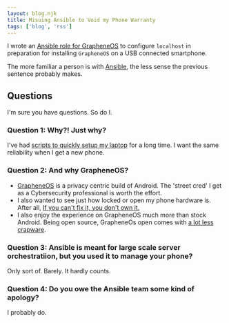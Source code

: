 ```yaml
---
layout: blog.njk
title: Misuing Ansible to Void my Phone Warranty
tags: ['blog', 'rss']
---
```


I wrote an [Ansible role for GrapheneOS][7] to configure `localhost` in preparation for installing `GrapheneOS` on a USB connected smartphone.

The more familiar a person is with [Ansible][8], the less sense the previous sentence probably makes.

[7]: https://github.com/edthedev/ansible-grapheneos
[8]: https://www.ansible.com/

## Questions

I'm sure you have questions. So do I.

### Question 1: Why?! Just why?

I've had [scripts to quickly setup my laptop][20] for a long time. 
I want the same reliability when I get a new phone.

[20]: https://github.com/edthedev/dotfiles

### Question 2: And why GrapheneOS?

- [GrapheneOS][27] is a privacy centric build of Android. The 'street cred' I get as a Cybersecurity professional is worth the effort.
- I also wanted to see just how locked or open my phone hardware is. After all, [If you can't fix it, you don't own it.](https://hackaday.com/2015/09/15/the-rise-of-the-fix-it-culture/)
- I also enjoy the experience on GrapheneOS much more than stock Android. Being open source, GrapheneOs open comes with [a lot less crapware](https://craphound.com/tag/enshittification/).

[27]: https://grapheneos.org/

### Question 3: Ansible is meant for large scale server orchestratiion, but you used it to manage your phone?

Only sort of. Barely. It hardly counts.

### Question 4: Do you owe the Ansible team some kind of apology?

I probably do.
